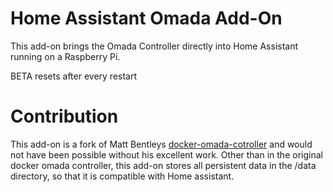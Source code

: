 # Home Assistant Omada Add-On
This add-on brings the Omada Controller directly into Home Assistant running on a Raspberry Pi.

BETA resets after every restart



# Contribution 
This add-on is a fork of Matt Bentleys [docker-omada-cotroller](https://github.com/mbentley/docker-omada-controller) and would not have been possible without his excellent work. Other than in the original docker omada controller, this add-on stores all persistent data in the /data directory, so that it is compatible with Home assistant. 
